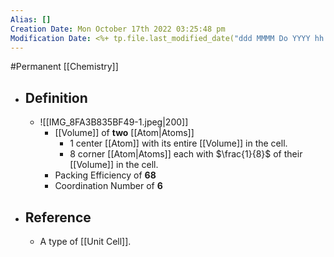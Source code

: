 ```yaml
---
Alias: []
Creation Date: Mon October 17th 2022 03:25:48 pm 
Modification Date: <%+ tp.file.last_modified_date("ddd MMMM Do YYYY hh:mm:ss a") %>
---
```

#Permanent [[Chemistry]]

- ## Definition
	- ![[IMG_8FA3B835BF49-1.jpeg|200]]
		- [[Volume]] of **two** [[Atom|Atoms]]
			- 1 center [[Atom]] with its entire [[Volume]] in the cell.
			- 8 corner [[Atom|Atoms]] each with $\frac{1}{8}$ of their [[Volume]] in the cell.
		- Packing Efficiency of **68**
		- Coordination Number of **6**
- ## Reference
	- A type of [[Unit Cell]].